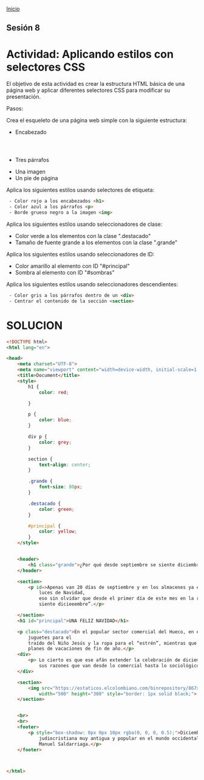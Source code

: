 <!-- No borrar o modificar -->
[Inicio](./index.md)

## Sesión 8 


# Actividad: Aplicando estilos con selectores CSS
El objetivo de esta actividad es crear la estructura HTML básica de una página web y aplicar diferentes selectores CSS para modificar su presentación.

Pasos:

Crea el esqueleto de una página web simple con la siguiente estructura:

 - Encabezado <header>
 - Tres párrafos <p>
 - Una imagen <img>
 - Un pie de página <footer>
 
 Aplica los siguientes estilos usando selectores de etiqueta:

```html 
 - Color rojo a los encabezados <h1>
 - Color azul a los párrafos <p>
 - Borde grueso negro a la imagen <img>

```
Aplica los siguientes estilos usando seleccionadores de clase:

 - Color verde a los elementos con la clase ".destacado"
 - Tamaño de fuente grande a los elementos con la clase ".grande"
 
 Aplica los siguientes estilos usando seleccionadores de ID:

 - Color amarillo al elemento con ID "#principal"
 - Sombra al elemento con ID "#sombras"

Aplica los siguientes estilos usando seleccionadores descendientes:

```html
 - Color gris a los párrafos dentro de un <div>
 - Centrar el contenido de la sección <section>
```

# SOLUCION

```html
<!DOCTYPE html>
<html lang="en">

<head>
    <meta charset="UTF-8">
    <meta name="viewport" content="width=device-width, initial-scale=1.0">
    <title>Document</title>
    <style>
        h1 {
            color: red;

        }

        p {
            color: blue;
        }

        div p {
            color: grey;
        }

        section {
            text-align: center;
        }

        .grande {
            font-size: 80px;
        }

        .destacado {
            color: green;
        }

        #principal {
            color: yellow;
        }
    </style>


    <header>
        <h1 class="grande">¿Por qué desde septiembre se siente diciembre? </h1>
    </header>

    <section>
        <p id=>Apenas van 20 días de septiembre y en los almacenes ya están vendiendo árboles, adornos y
            luces de Navidad,
            eso sin olvidar que desde el primer día de este mes en la radio suena el estribillo “Desde septiembre se
            siente dicieeembre”.</p>

    </section>
    <h1 id="principal">UNA FELIZ NAVIDAD</h1>

    <p class="destacado">En el popular sector comercial del Hueco, en el Centro de Medellín, ya están a la venta los
        juguetes para el
        traído del Niño Jesús y la ropa para el “estrén”, mientras que las agencias de viaje ya están vendiendo
        planes de vacaciones de fin de año.</p>
    <div>
        <p> Lo cierto es que ese afán extender la celebración de diciembre por cinco meses, de septiembre a enero, tiene
            sus razones que van desde lo comercial hasta lo sociológico y emocional.</p>
    </div>

    <section>
        <img src="https://estaticos.elcolombiano.com/binrepository/867x565/88c0/780d565/none/11101/QJTJ/whatsapp-image-2023-09-21-at-2-49-40-pm-3_43333479_20230921151145.jpg"
            width="500" height="300" style="border: 1px solid black;">
    </section>


    <br>
    <br>
    <footer>
        <p style="box-shadow: 0px 0px 10px rgba(0, 0, 0, 0.5);">Diciembre está asociado con una celebración
            judiocristiana muy antigua y popular en el mundo occidental. FOTO
            Manuel Saldarriaga.</p>
    </footer>



</html>
```







